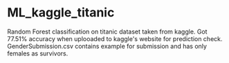 # ML_kaggle_titanic
Random Forest classification on titanic dataset taken from kaggle. Got 77.51% accuracy when uplooaded to kaggle's website for prediction check.
GenderSubmission.csv contains example for submission and has only females as survivors.

